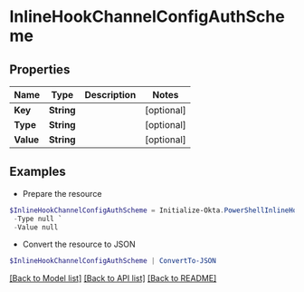 # InlineHookChannelConfigAuthScheme
## Properties

Name | Type | Description | Notes
------------ | ------------- | ------------- | -------------
**Key** | **String** |  | [optional] 
**Type** | **String** |  | [optional] 
**Value** | **String** |  | [optional] 

## Examples

- Prepare the resource
```powershell
$InlineHookChannelConfigAuthScheme = Initialize-Okta.PowerShellInlineHookChannelConfigAuthScheme  -Key null `
 -Type null `
 -Value null
```

- Convert the resource to JSON
```powershell
$InlineHookChannelConfigAuthScheme | ConvertTo-JSON
```

[[Back to Model list]](../README.md#documentation-for-models) [[Back to API list]](../README.md#documentation-for-api-endpoints) [[Back to README]](../README.md)

